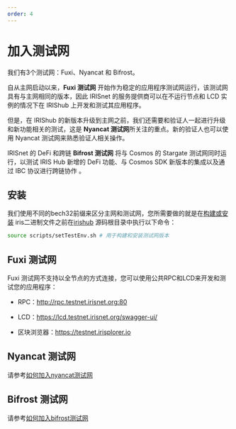 ```yaml
---
order: 4
---
```


# 加入测试网

我们有3个测试网：Fuxi、Nyancat 和 Bifrost。

自从主网启动以来，**Fuxi 测试网** 开始作为稳定的应用程序测试网运行，该测试网具有与主网相同的版本，因此 IRISnet 的服务提供商可以在不运行节点和 LCD 实例的情况下在 IRIShub 上开发和测试其应用程序。

但是，在 IRIShub 的新版本升级到主网之前，我们还需要和验证人一起进行升级和新功能相关的测试，这是 **Nyancat 测试网**所关注的重点。新的验证人也可以使用 Nyancat 测试网来熟悉验证人相关操作。

IRISnet 的 DeFi 和跨链 **Bifrost 测试网** 将与 Cosmos 的 Stargate 测试网同时运行，以测试 IRIS Hub 新增的 DeFi 功能、与 Cosmos SDK 新版本的集成以及通过 IBC 协议进行跨链协作 。

## 安装

我们使用不同的bech32前缀来区分主网和测试网，您所需要做的就是在[构建或安装](install.md) iris二进制文件之前在[irishub](https://github.com/irisnet/irishub) 源码根目录中执行以下命令：

```bash
source scripts/setTestEnv.sh # 用于构建和安装测试网版本
```

## Fuxi 测试网

Fuxi 测试网不支持以全节点的方式连接，您可以使用公共RPC和LCD来开发和测试您的应用程序：

- RPC：<http://rpc.testnet.irisnet.org:80>

- LCD：<https://lcd.testnet.irisnet.org/swagger-ui/>

- 区块浏览器：<https://testnet.irisplorer.io>

## Nyancat 测试网

请参考[如何加入nyancat测试网](https://github.com/irisnet/testnets/tree/master/nyancat#how-to-join-nyancat-testnet)

## Bifrost 测试网

请参考[如何加入bifrost测试网](https://github.com/irisnet/testnets/blob/master/bifrost/README.md)
